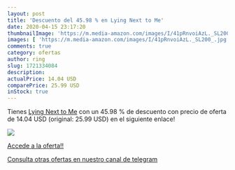 ```yaml
---
layout: post
title: 'Descuento del 45.98 % en Lying Next to Me'
date: 2020-04-15 23:17:20
thumbnailImage: 'https://m.media-amazon.com/images/I/41pRnvoiAzL._SL200_.jpg'
images: [ 'https://m.media-amazon.com/images/I/41pRnvoiAzL._SL200_.jpg' ]
comments: true
category: ofertas
author: ring
slug: 1721334084
description:
actualPrice: 14.04 USD
comparePrice: 25.99 USD
inStock: true
---
```


Tienes [Lying Next to Me](https://www.amazon.com/dp/1721334084/?tag=redken08-20) con un 45.98 % de descuento con precio de oferta de 14.04 USD (original: 25.99 USD) en el siguiente enlace!

[![](https://m.media-amazon.com/images/I/41pRnvoiAzL._SL200_.jpg)](https://www.amazon.com/dp/1721334084/?tag=redken08-20)

[Accede a la oferta!!](https://www.amazon.com/dp/1721334084/?tag=redken08-20)

[Consulta otras ofertas en nuestro canal de telegram](https://t.me/s/ofertas25)
